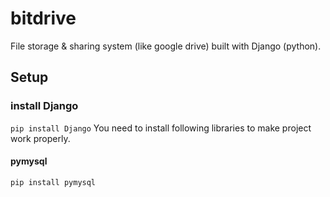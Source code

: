 # bitdrive
File storage &amp; sharing system (like google drive) built with Django (python).

## Setup
### install Django
``` pip install Django ```
You need to install following libraries to make project work properly.
#### pymysql
``` pip install pymysql ```

